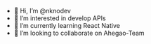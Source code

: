 - 👋 Hi, I’m @nknodev
- 👀 I’m interested in develop APIs
- 🌱 I’m currently learning React Native
- 💞️ I’m looking to collaborate on Ahegao-Team



